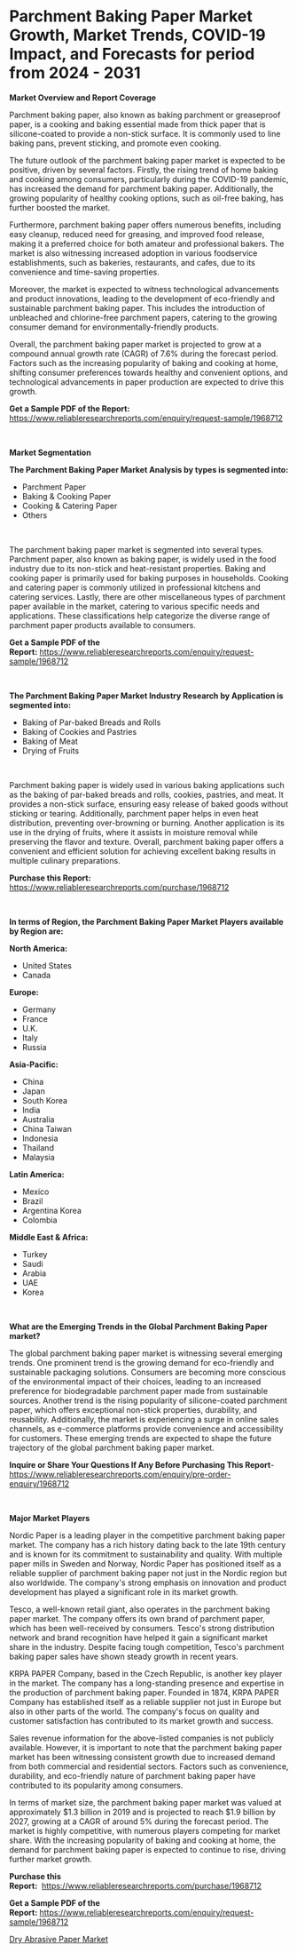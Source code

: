 <p><h1>Parchment Baking Paper Market Growth, Market Trends, COVID-19 Impact, and Forecasts for period from 2024 - 2031</h1></p><p><strong>Market Overview and Report Coverage</strong></p>
<p><p>Parchment baking paper, also known as baking parchment or greaseproof paper, is a cooking and baking essential made from thick paper that is silicone-coated to provide a non-stick surface. It is commonly used to line baking pans, prevent sticking, and promote even cooking.</p><p>The future outlook of the parchment baking paper market is expected to be positive, driven by several factors. Firstly, the rising trend of home baking and cooking among consumers, particularly during the COVID-19 pandemic, has increased the demand for parchment baking paper. Additionally, the growing popularity of healthy cooking options, such as oil-free baking, has further boosted the market.</p><p>Furthermore, parchment baking paper offers numerous benefits, including easy cleanup, reduced need for greasing, and improved food release, making it a preferred choice for both amateur and professional bakers. The market is also witnessing increased adoption in various foodservice establishments, such as bakeries, restaurants, and cafes, due to its convenience and time-saving properties.</p><p>Moreover, the market is expected to witness technological advancements and product innovations, leading to the development of eco-friendly and sustainable parchment baking paper. This includes the introduction of unbleached and chlorine-free parchment papers, catering to the growing consumer demand for environmentally-friendly products.</p><p>Overall, the parchment baking paper market is projected to grow at a compound annual growth rate (CAGR) of 7.6% during the forecast period. Factors such as the increasing popularity of baking and cooking at home, shifting consumer preferences towards healthy and convenient options, and technological advancements in paper production are expected to drive this growth.</p></p>
<p><strong>Get a Sample PDF of the Report:</strong> <a href="https://www.reliableresearchreports.com/enquiry/request-sample/1968712">https://www.reliableresearchreports.com/enquiry/request-sample/1968712</a></p>
<p>&nbsp;</p>
<p><strong>Market Segmentation</strong></p>
<p><strong>The Parchment Baking Paper Market Analysis by types is segmented into:</strong></p>
<p><ul><li>Parchment Paper</li><li>Baking & Cooking Paper</li><li>Cooking & Catering Paper</li><li>Others</li></ul></p>
<p>&nbsp;</p>
<p><p>The parchment baking paper market is segmented into several types. Parchment paper, also known as baking paper, is widely used in the food industry due to its non-stick and heat-resistant properties. Baking and cooking paper is primarily used for baking purposes in households. Cooking and catering paper is commonly utilized in professional kitchens and catering services. Lastly, there are other miscellaneous types of parchment paper available in the market, catering to various specific needs and applications. These classifications help categorize the diverse range of parchment paper products available to consumers.</p></p>
<p><strong>Get a Sample PDF of the Report:</strong>&nbsp;<a href="https://www.reliableresearchreports.com/enquiry/request-sample/1968712">https://www.reliableresearchreports.com/enquiry/request-sample/1968712</a></p>
<p>&nbsp;</p>
<p><strong>The Parchment Baking Paper Market Industry Research by Application is segmented into:</strong></p>
<p><ul><li>Baking of Par-baked Breads and Rolls</li><li>Baking of Cookies and Pastries</li><li>Baking of Meat</li><li>Drying of Fruits</li></ul></p>
<p>&nbsp;</p>
<p><p>Parchment baking paper is widely used in various baking applications such as the baking of par-baked breads and rolls, cookies, pastries, and meat. It provides a non-stick surface, ensuring easy release of baked goods without sticking or tearing. Additionally, parchment paper helps in even heat distribution, preventing over-browning or burning. Another application is its use in the drying of fruits, where it assists in moisture removal while preserving the flavor and texture. Overall, parchment baking paper offers a convenient and efficient solution for achieving excellent baking results in multiple culinary preparations.</p></p>
<p><strong>Purchase this Report:</strong>&nbsp; <a href="https://www.reliableresearchreports.com/purchase/1968712">https://www.reliableresearchreports.com/purchase/1968712</a></p>
<p>&nbsp;</p>
<p><strong>In terms of Region, the Parchment Baking Paper Market Players available by Region are:</strong></p>
<p>
    <p> <strong> North America: </strong>
        <ul>
            <li>United States</li>
            <li>Canada</li>
        </ul>
        </p> 
    <p> <strong> Europe: </strong>
        <ul>
            <li>Germany</li>
            <li>France</li>
            <li>U.K.</li>
            <li>Italy</li>
            <li>Russia</li>
        </ul>
        </p> 
    <p> <strong> Asia-Pacific: </strong>
        <ul>
            <li>China</li>
            <li>Japan</li>
            <li>South Korea</li>
            <li>India</li>
            <li>Australia</li>
            <li>China Taiwan</li>
            <li>Indonesia</li>
            <li>Thailand</li>
            <li>Malaysia</li>
        </ul>
        </p> 
    <p> <strong> Latin America: </strong>
        <ul>
            <li>Mexico</li>
            <li>Brazil</li>
            <li>Argentina Korea</li>
            <li>Colombia</li>
        </ul>
        </p> 
    <p> <strong> Middle East & Africa: </strong>
        <ul>
            <li>Turkey</li>
            <li>Saudi</li>
            <li>Arabia</li>
            <li>UAE</li>
            <li>Korea</li>
        </ul>
    </p>
    </p>
<p>&nbsp;</p>
<p><strong>What are the Emerging Trends in the Global Parchment Baking Paper market?</strong></p>
<p><p>The global parchment baking paper market is witnessing several emerging trends. One prominent trend is the growing demand for eco-friendly and sustainable packaging solutions. Consumers are becoming more conscious of the environmental impact of their choices, leading to an increased preference for biodegradable parchment paper made from sustainable sources. Another trend is the rising popularity of silicone-coated parchment paper, which offers exceptional non-stick properties, durability, and reusability. Additionally, the market is experiencing a surge in online sales channels, as e-commerce platforms provide convenience and accessibility for customers. These emerging trends are expected to shape the future trajectory of the global parchment baking paper market.</p></p>
<p><strong>Inquire or Share Your Questions If Any Before Purchasing This Report</strong>- <a href="https://www.reliableresearchreports.com/enquiry/pre-order-enquiry/1968712">https://www.reliableresearchreports.com/enquiry/pre-order-enquiry/1968712</a></p>
<p>&nbsp;</p>
<p><strong>Major Market Players</strong></p>
<p><p>Nordic Paper is a leading player in the competitive parchment baking paper market. The company has a rich history dating back to the late 19th century and is known for its commitment to sustainability and quality. With multiple paper mills in Sweden and Norway, Nordic Paper has positioned itself as a reliable supplier of parchment baking paper not just in the Nordic region but also worldwide. The company's strong emphasis on innovation and product development has played a significant role in its market growth.</p><p>Tesco, a well-known retail giant, also operates in the parchment baking paper market. The company offers its own brand of parchment paper, which has been well-received by consumers. Tesco's strong distribution network and brand recognition have helped it gain a significant market share in the industry. Despite facing tough competition, Tesco's parchment baking paper sales have shown steady growth in recent years.</p><p>KRPA PAPER Company, based in the Czech Republic, is another key player in the market. The company has a long-standing presence and expertise in the production of parchment baking paper. Founded in 1874, KRPA PAPER Company has established itself as a reliable supplier not just in Europe but also in other parts of the world. The company's focus on quality and customer satisfaction has contributed to its market growth and success.</p><p>Sales revenue information for the above-listed companies is not publicly available. However, it is important to note that the parchment baking paper market has been witnessing consistent growth due to increased demand from both commercial and residential sectors. Factors such as convenience, durability, and eco-friendly nature of parchment baking paper have contributed to its popularity among consumers.</p><p>In terms of market size, the parchment baking paper market was valued at approximately $1.3 billion in 2019 and is projected to reach $1.9 billion by 2027, growing at a CAGR of around 5% during the forecast period. The market is highly competitive, with numerous players competing for market share. With the increasing popularity of baking and cooking at home, the demand for parchment baking paper is expected to continue to rise, driving further market growth.</p></p>
<p><strong>Purchase this Report:</strong>&nbsp;&nbsp;<a href="https://www.reliableresearchreports.com/purchase/1968712">https://www.reliableresearchreports.com/purchase/1968712</a></p>
<p></p>
<p><strong>Get a Sample PDF of the Report:</strong>&nbsp;<a href="https://www.reliableresearchreports.com/enquiry/request-sample/1968712">https://www.reliableresearchreports.com/enquiry/request-sample/1968712</a></p>
<p><p><a href="https://github.com/RoccoManning/Market-Research-Report-List-3/blob/main/dry-abrasive-paper-market.md">Dry Abrasive Paper Market</a></p></p>